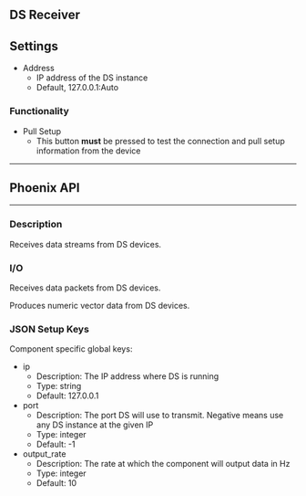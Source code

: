 ## DS Receiver
## Settings
- Address
  - IP address of the DS instance
  - Default, 127.0.0.1:Auto

### Functionality
- Pull Setup
  - This button **must** be pressed to test the connection and pull setup information from the device
___
## Phoenix API
___
### Description

Receives data streams from DS devices.

### I/O

Receives data packets from DS devices.

Produces numeric vector data from DS devices.

### JSON Setup Keys

Component specific global keys:
- ip
  - Description: The IP address where DS is running
  - Type: string
  - Default: 127.0.0.1
- port
  - Description: The port DS will use to transmit. Negative means use any DS instance at the given IP
  - Type: integer
  - Default: -1
- output_rate
  - Description: The rate at which the component will output data in Hz
  - Type: integer
  - Default: 10
